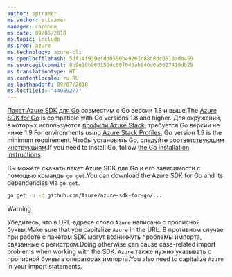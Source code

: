 ```yaml
---
author: sptramer
ms.author: sttramer
manager: carmonm
ms.date: 09/05/2018
ms.topic: include
ms.prod: azure
ms.technology: azure-cli
ms.openlocfilehash: 5df14f939efdd0550b49261c88c8dc6518ada459
ms.sourcegitcommit: 8b9e10b960150dc08f046ab840d6a5627410db29
ms.translationtype: HT
ms.contentlocale: ru-RU
ms.lasthandoff: 09/07/2018
ms.locfileid: "44059277"
---
```

<span data-ttu-id="499ea-101">[Пакет Azure SDK для Go](https://github.com/Azure/azure-sdk-for-go) совместим с Go версии 1.8 и выше.</span><span class="sxs-lookup"><span data-stu-id="499ea-101">The [Azure SDK for Go](https://github.com/Azure/azure-sdk-for-go) is compatible with Go versions 1.8 and higher.</span></span> <span data-ttu-id="499ea-102">Для окружений, в которых используются [профили Azure Stack](/azure/azure-stack/user/azure-stack-version-profiles-go), требуется Go версии не ниже 1.9.</span><span class="sxs-lookup"><span data-stu-id="499ea-102">For environments using [Azure Stack Profiles](/azure/azure-stack/user/azure-stack-version-profiles-go), Go version 1.9 is the minimum requirement.</span></span>
<span data-ttu-id="499ea-103">Чтобы установить Go, следуйте [соответствующим инструкциям](https://golang.org/doc/install).</span><span class="sxs-lookup"><span data-stu-id="499ea-103">If you need to install Go, follow [the Go installation instructions](https://golang.org/doc/install).</span></span>

<span data-ttu-id="499ea-104">Вы можете скачать пакет Azure SDK для Go и его зависимости с помощью команды `go get`.</span><span class="sxs-lookup"><span data-stu-id="499ea-104">You can download the Azure SDK for Go and its dependencies via `go get`.</span></span>

```bash
go get -u -d github.com/Azure/azure-sdk-for-go/...
```

> [!WARNING]
> <span data-ttu-id="499ea-105">Убедитесь, что в URL-адресе слово `Azure` написано с прописной буквы.</span><span class="sxs-lookup"><span data-stu-id="499ea-105">Make sure that you capitalize `Azure` in the URL.</span></span> <span data-ttu-id="499ea-106">В противном случае при работе с пакетом SDK могут возникнуть проблемы импорта, связанные с регистром.</span><span class="sxs-lookup"><span data-stu-id="499ea-106">Doing otherwise can cause case-related import problems when working with the SDK.</span></span> <span data-ttu-id="499ea-107">`Azure` также нужно указывать с прописной буквы в операторах импорта.</span><span class="sxs-lookup"><span data-stu-id="499ea-107">You also need to capitalize `Azure` in your import statements.</span></span>
